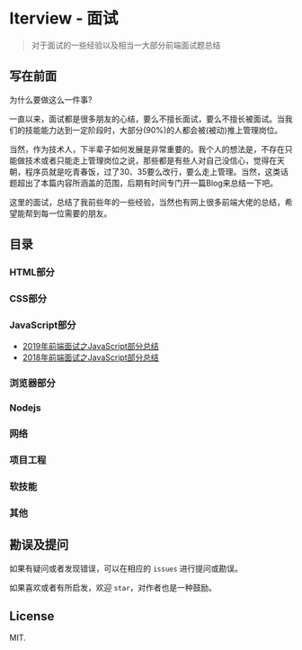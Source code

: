 # Iterview - 面试

> 对于面试的一些经验以及相当一大部分前端面试题总结

## 写在前面

为什么要做这么一件事?

一直以来，面试都是很多朋友的心结，要么不擅长面试，要么不擅长被面试。当我们的技能能力达到一定阶段时，大部分(90%)的人都会被(被动)推上管理岗位。

当然，作为技术人，下半辈子如何发展是非常重要的。我个人的想法是，不存在只能做技术或者只能走上管理岗位之说，那些都是有些人对自己没信心，觉得在天朝，程序员就是吃青春饭，过了30、35要么改行，要么走上管理。当然，这类话题超出了本篇内容所涵盖的范围，后期有时间专门开一篇Blog来总结一下吧。

这里的面试，总结了我前些年的一些经验，当然也有网上很多前端大佬的总结，希望能帮到每一位需要的朋友。

## 目录

### HTML部分

### CSS部分

### JavaScript部分

- [2019年前端面试之JavaScript部分总结](https://github.com/kaindy7633/Iterview/blob/master/articles/JavaScript/2019%E5%89%8D%E7%AB%AF%E9%9D%A2%E8%AF%95JavaScript%E9%83%A8%E5%88%86%E6%80%BB%E7%BB%93.md)
- [2018年前端面试之JavaScript部分总结](https://github.com/kaindy7633/Iterview/blob/master/articles/JavaScript/2018%E5%89%8D%E7%AB%AF%E9%9D%A2%E8%AF%95JavaScript%E9%83%A8%E5%88%86%E6%80%BB%E7%BB%93.md)

### 浏览器部分

### Nodejs

### 网络

### 项目工程

### 软技能

### 其他

## 勘误及提问

如果有疑问或者发现错误，可以在相应的 `issues` 进行提问或勘误。

如果喜欢或者有所启发，欢迎 `star`，对作者也是一种鼓励。

## License

MIT.
